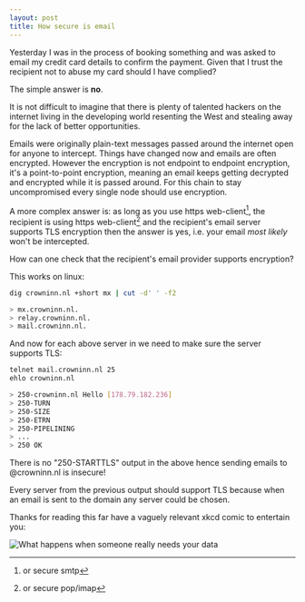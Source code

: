 ```yaml
---
layout: post
title: How secure is email
---
```


Yesterday I was in the process of booking something and was asked to email
my credit card details to confirm the payment. Given that I trust the recipient
not to abuse my card should I have complied?

The simple answer is **no**.

It is not difficult to imagine that there is plenty of talented hackers on the
internet living in the developing world resenting the West and stealing away
for the lack of better opportunities.

Emails were originally plain-text messages passed around the internet open for
anyone to intercept. Things have changed now and emails are often encrypted.
However the encryption is not endpoint to endpoint encryption, it's a
point-to-point encryption, meaning an email keeps getting decrypted and
encrypted while it is passed around. For this chain to stay uncompromised every
single node should use encryption.

A more complex answer is: as long as you use https web-client[^1], the
recipient is using https web-client[^2] and the recipient's email server
supports TLS encryption then the answer is yes, i.e. your email *most likely*
won't be intercepted.

How can one check that the recipient's email provider supports encryption?

This works on linux:

~~~ bash
dig crowninn.nl +short mx | cut -d' ' -f2

> mx.crowninn.nl.
> relay.crowninn.nl.
> mail.crowninn.nl.
~~~

And now for each above server in we need to make sure the server supports TLS:

~~~ bash
telnet mail.crowninn.nl 25
ehlo crowninn.nl

> 250-crowninn.nl Hello [178.79.182.236]
> 250-TURN
> 250-SIZE
> 250-ETRN
> 250-PIPELINING
> ...
> 250 OK
~~~

There is no "250-STARTTLS" output in the above hence sending emails to
@crowninn.nl is insecure!

Every server from the previous output should support TLS because when an email
is sent to the domain any server could be chosen.

Thanks for reading this far have a vaguely relevant xkcd comic to entertain you:

![What happens when someone really needs your data](http://imgs.xkcd.com/comics/security.png)

[^1]: or secure smtp
[^2]: or secure pop/imap
